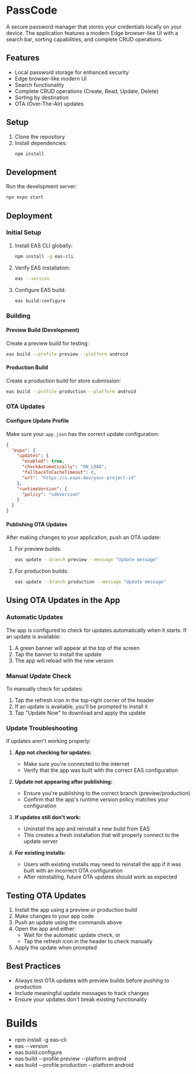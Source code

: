 # PassCode

A secure password manager that stores your credentials locally on your device. The application features a modern Edge browser-like UI with a search bar, sorting capabilities, and complete CRUD operations.

## Features

- Local password storage for enhanced security
- Edge browser-like modern UI
- Search functionality
- Complete CRUD operations (Create, Read, Update, Delete)
- Sorting by destination
- OTA (Over-The-Air) updates

## Setup

1. Clone the repository
2. Install dependencies:
   ```bash
   npm install
   ```

## Development

Run the development server:
```bash
npx expo start
```

## Deployment

### Initial Setup

1. Install EAS CLI globally:
   ```bash
   npm install -g eas-cli
   ```

2. Verify EAS installation:
   ```bash
   eas --version
   ```

3. Configure EAS build:
   ```bash
   eas build:configure
   ```

### Building

#### Preview Build (Development)

Create a preview build for testing:
```bash
eas build --profile preview --platform android
```

#### Production Build

Create a production build for store submission:
```bash
eas build --profile production --platform android
```

### OTA Updates

#### Configure Update Profile

Make sure your `app.json` has the correct update configuration:
```json
{
  "expo": {
    "updates": {
      "enabled": true,
      "checkAutomatically": "ON_LOAD",
      "fallbackToCacheTimeout": 0,
      "url": "https://u.expo.dev/your-project-id"
    },
    "runtimeVersion": {
      "policy": "sdkVersion"
    }
  }
}
```

#### Publishing OTA Updates

After making changes to your application, push an OTA update:

1. For preview builds:
   ```bash
   eas update --branch preview --message "Update message"
   ```

2. For production builds:
   ```bash
   eas update --branch production --message "Update message"
   ```

## Using OTA Updates in the App

### Automatic Updates

The app is configured to check for updates automatically when it starts. If an update is available:
1. A green banner will appear at the top of the screen
2. Tap the banner to install the update
3. The app will reload with the new version

### Manual Update Check

To manually check for updates:
1. Tap the refresh icon in the top-right corner of the header
2. If an update is available, you'll be prompted to install it
3. Tap "Update Now" to download and apply the update

### Update Troubleshooting

If updates aren't working properly:

1. **App not checking for updates:**
   - Make sure you're connected to the internet
   - Verify that the app was built with the correct EAS configuration

2. **Update not appearing after publishing:**
   - Ensure you're publishing to the correct branch (preview/production)
   - Confirm that the app's runtime version policy matches your configuration

3. **If updates still don't work:**
   - Uninstall the app and reinstall a new build from EAS
   - This creates a fresh installation that will properly connect to the update server

4. **For existing installs:**
   - Users with existing installs may need to reinstall the app if it was built with an incorrect OTA configuration
   - After reinstalling, future OTA updates should work as expected

## Testing OTA Updates

1. Install the app using a preview or production build
2. Make changes to your app code
3. Push an update using the commands above
4. Open the app and either:
   - Wait for the automatic update check, or
   - Tap the refresh icon in the header to check manually
5. Apply the update when prompted

## Best Practices

- Always test OTA updates with preview builds before pushing to production
- Include meaningful update messages to track changes
- Ensure your updates don't break existing functionality

# Builds

- npm install -g eas-cli
- eas --version
- eas build:configure
- eas build --profile preview --platform android
- eas build --profile production --platform android